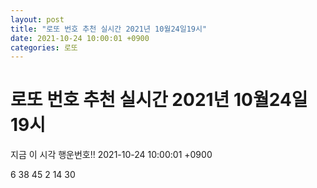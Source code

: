 ```yaml
---
layout: post
title: "로또 번호 추천 실시간 2021년 10월24일19시"
date: 2021-10-24 10:00:01 +0900
categories: 로또
---
```


# 로또 번호 추천 실시간 2021년 10월24일19시

지금 이 시각 행운번호!! 2021-10-24 10:00:01 +0900

 6  38  45  2  14  30 

